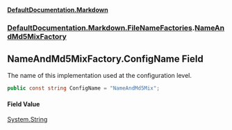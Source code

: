 #### [DefaultDocumentation\.Markdown](../../../../index.md 'index')
### [DefaultDocumentation\.Markdown\.FileNameFactories](../../../../index.md#DefaultDocumentation.Markdown.FileNameFactories 'DefaultDocumentation\.Markdown\.FileNameFactories').[NameAndMd5MixFactory](index.md 'DefaultDocumentation\.Markdown\.FileNameFactories\.NameAndMd5MixFactory')

## NameAndMd5MixFactory\.ConfigName Field

The name of this implementation used at the configuration level\.

```csharp
public const string ConfigName = "NameAndMd5Mix";
```

#### Field Value
[System\.String](https://learn.microsoft.com/en-us/dotnet/api/system.string 'System\.String')